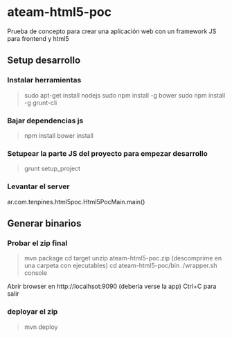 # ateam-html5-poc

Prueba de concepto para crear una aplicación web con un framework JS para frontend y html5


## Setup desarrollo

### Instalar herramientas

> sudo apt-get install nodejs
> sudo npm install -g bower
> sudo npm install -g grunt-cli

### Bajar dependencias js
> npm install
> bower install

### Setupear la parte JS del proyecto para empezar desarrollo
> grunt setup_project

### Levantar el server
ar.com.tenpines.html5poc.Html5PocMain.main()

## Generar binarios

### Probar el zip final
> mvn package
> cd target
> unzip ateam-html5-poc.zip
 (descomprime en una carpeta con ejecutables)
> cd ateam-html5-poc/bin
> ./wrapper.sh console

Abrir browser en http://localhsot:9090 (debería verse la app)
Ctrl+C para salir


### deployar el zip
> mvn deploy
